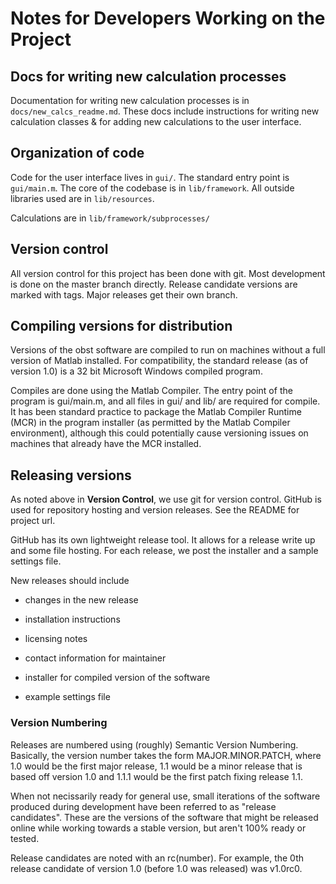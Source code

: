 # Notes for Developers Working on the Project

## Docs for writing new calculation processes

Documentation for writing new calculation processes is in
`docs/new_calcs_readme.md`. These docs include instructions for
writing new calculation classes & for adding new calculations to the user
interface.

## Organization of code

Code for the user interface lives in `gui/`. The standard entry point is
`gui/main.m`. The core of the codebase is in `lib/framework`. All outside
libraries used are in `lib/resources`.

Calculations are in `lib/framework/subprocesses/`

## Version control
All version control for this project has been done with git. Most development
is done on the master branch directly. Release candidate versions are marked
with tags. Major releases get their own branch.

## Compiling versions for distribution
Versions of the obst software are compiled to run on machines without a full
version of Matlab installed. For compatibility, the standard release (as of
version 1.0) is a 32 bit Microsoft Windows compiled program.

Compiles are done using the Matlab Compiler. The entry point of the program is
gui/main.m, and all files in gui/ and lib/ are required for compile. It has
been standard practice to package the Matlab Compiler Runtime (MCR) in the
program installer (as permitted by the Matlab Compiler environment), although
this could potentially cause versioning issues on machines that already have
the MCR installed.

## Releasing versions
As noted above in **Version Control**, we use git for version control. GitHub
is used for repository hosting and version releases. See the README for project
url.

GitHub has its own lightweight release tool. It allows for a release write up
and some file hosting. For each release, we post the installer and a sample
settings file.

New releases should include
 
* changes in the new release
* installation instructions
* licensing notes
* contact information for maintainer

* installer for compiled version of the software
* example settings file

### Version Numbering
Releases are numbered using (roughly) Semantic Version Numbering. Basically,
the version number takes the form MAJOR.MINOR.PATCH, where 1.0 would be the
first major release, 1.1 would be a minor release that is based off version 1.0
and 1.1.1 would be the first patch fixing release 1.1.

When not necissarily ready for general use, small iterations of the software
produced during development have been referred to as "release candidates".
These are the versions of the software that might be released online while
working towards a stable version, but aren't 100% ready or tested.

Release candidates are noted with an rc(number). For example, the 0th release
candidate of version 1.0 (before 1.0 was released) was v1.0rc0.
